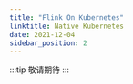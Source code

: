 ```yaml
---
title: "Flink On Kubernetes"
linktitle: Native Kubernetes
date: 2021-12-04
sidebar_position: 2
---
```

:::tip
敬请期待
:::
